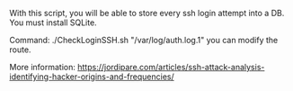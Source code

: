 With this script, you will be able to store every ssh login attempt into a DB.
You must install SQLite.

Command: ./CheckLoginSSH.sh "/var/log/auth.log.1" you can modify the route.

More information: https://jordipare.com/articles/ssh-attack-analysis-identifying-hacker-origins-and-frequencies/
